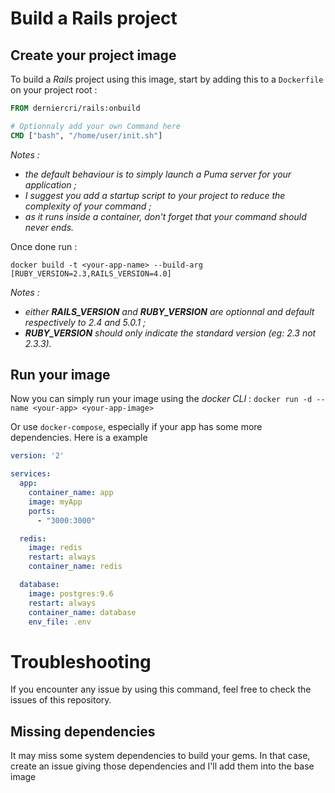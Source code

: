 # Build a Rails project

## Create your project image

To build a *Rails* project using this image, start by adding this to a `Dockerfile` on your project root :

```dockerfile
FROM derniercri/rails:onbuild

# Optionnaly add your own Command here
CMD ["bash", "/home/user/init.sh"]
```

*Notes :*

- *the default behaviour is to simply launch a Puma server for your application ;*
- *I suggest you add a startup script to your project to reduce the complexity of your command ;*
- *as it runs inside a container, don't forget that your _command_ should never ends.*

Once done run :

```shell
docker build -t <your-app-name> --build-arg [RUBY_VERSION=2.3,RAILS_VERSION=4.0]
```

*Notes :*

- *either __RAILS_VERSION__ and __RUBY_VERSION__ are optionnal and default respectively to 2.4 and 5.0.1 ;*
- *__RUBY_VERSION__ should only indicate the standard version (eg: 2.3 not 2.3.3).*

## Run your image

Now you can simply run your image using the *docker CLI* : 
`docker run -d --name <your-app> <your-app-image>`

Or use `docker-compose`, especially if your app has some more dependencies. Here is a example 

```yml
version: '2'

services:
  app:
    container_name: app
    image: myApp
    ports:
      - "3000:3000"

  redis:
    image: redis
    restart: always
    container_name: redis

  database:
    image: postgres:9.6
    restart: always
    container_name: database
    env_file: .env
```

# Troubleshooting

If you encounter any issue by using this command, feel free to check the issues of this repository.

## Missing dependencies

It may miss some system dependencies to build your gems. In that case, create an issue giving those dependencies and I'll add them into the base image
